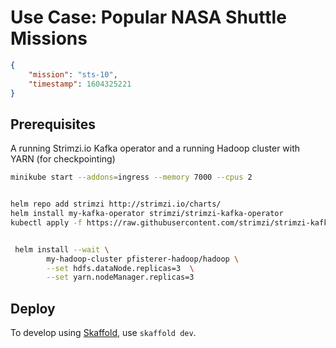 # Use Case: Popular NASA Shuttle Missions

```json
{ 
	"mission": "sts-10", 
	"timestamp": 1604325221 
}
```

## Prerequisites

A running Strimzi.io Kafka operator and a running Hadoop cluster with YARN (for checkpointing)

```bash
minikube start --addons=ingress --memory 7000 --cpus 2


helm repo add strimzi http://strimzi.io/charts/
helm install my-kafka-operator strimzi/strimzi-kafka-operator
kubectl apply -f https://raw.githubusercontent.com/strimzi/strimzi-kafka-operator/0.41.0/examples/kafka/kafka-ephemeral-single.yaml


 helm install --wait \
        my-hadoop-cluster pfisterer-hadoop/hadoop \
        --set hdfs.dataNode.replicas=3  \
        --set yarn.nodeManager.replicas=3
```


## Deploy

To develop using [Skaffold](https://skaffold.dev/), use `skaffold dev`. 

